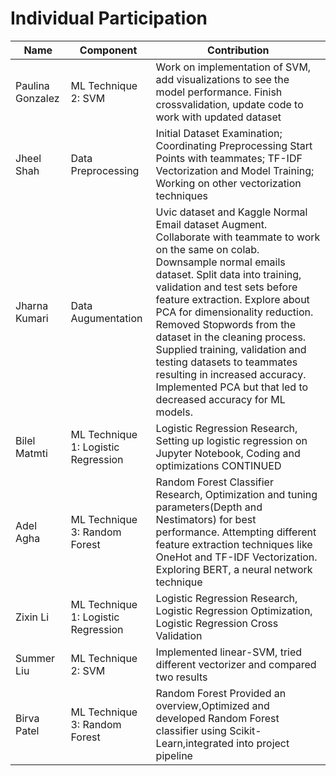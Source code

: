 # Individual Participation

| Name             | Component                           | Contribution                                                                                                                                                                                                                                                                                                                                                                                                                                                                                                 |
| ---------------- | ----------------------------------- | ------------------------------------------------------------------------------------------------------------------------------------------------------------------------------------------------------------------------------------------------------------------------------------------------------------------------------------------------------------------------------------------------------------------------------------------------------------------------------------------------------------ |
| Paulina Gonzalez | ML Technique 2: SVM                 | Work on implementation of SVM, add visualizations to see the model performance. Finish crossvalidation, update code to work with updated dataset                                                                                                                                                                                                                                                                                                                                                             |
| Jheel Shah       | Data Preprocessing                  | Initial Dataset Examination; Coordinating Preprocessing Start Points with teammates; TF-IDF Vectorization and Model Training; Working on other vectorization techniques                                                                                                                                                                                                                                                                                                                                      |
| Jharna Kumari    | Data Augumentation                  | Uvic dataset and Kaggle Normal Email dataset Augment. Collaborate with teammate to work on the same on colab. Downsample normal emails dataset. Split data into training, validation and test sets before feature extraction. Explore about PCA for dimensionality reduction. Removed Stopwords from the dataset in the cleaning process. Supplied training, validation and testing datasets to teammates resulting in increased accuracy. Implemented PCA but that led to decreased accuracy for ML models. |
| Bilel Matmti     | ML Technique 1: Logistic Regression | Logistic Regression Research, Setting up logistic regression on Jupyter Notebook, Coding and optimizations CONTINUED                                                                                                                                                                                                                                                                                                                                                                                         |
| Adel Agha        | ML Technique 3: Random Forest       | Random Forest Classifier Research, Optimization and tuning parameters(Depth and Nestimators) for best performance. Attempting different feature extraction techniques like OneHot and TF-IDF Vectorization. Exploring BERT, a neural network technique                                                                                                                                                                                                                                                       |
| Zixin Li         | ML Technique 1: Logistic Regression | Logistic Regression Research, Logistic Regression Optimization, Logistic Regression Cross Validation                                                                                                                                                                                                                                                                                                                                                                                                         |
| Summer Liu       | ML Technique 2: SVM                 | Implemented linear-SVM, tried different vectorizer and compared two results                                                                                                                                                                                                                                                                                                                                                                                                                                  |
| Birva Patel      | ML Technique 3: Random Forest       | Random Forest Provided an overview,Optimized and developed Random Forest classifier using Scikit-Learn,integrated into project pipeline                                                                                                                                                                                                                                                                                                                                                                      |
